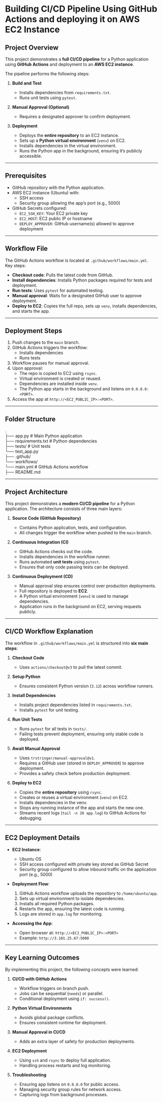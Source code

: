 # Building CI/CD Pipeline Using GitHub Actions and deploying it on AWS EC2 Instance

## Project Overview

This project demonstrates a **full CI/CD pipeline** for a Python application using **GitHub Actions** and deployment to an **AWS EC2 instance**.  

The pipeline performs the following steps:

1. **Build and Test**
   - Installs dependencies from `requirements.txt`.
   - Runs unit tests using `pytest`.

2. **Manual Approval (Optional)**
   - Requires a designated approver to confirm deployment.

3. **Deployment**
   - Deploys the **entire repository** to an EC2 instance.
   - Sets up a **Python virtual environment** (`venv`) on EC2.
   - Installs dependencies in the virtual environment.
   - Runs the Python app in the background, ensuring it’s publicly accessible.

---

## Prerequisites

- GitHub repository with the Python application.
- AWS EC2 instance (Ubuntu) with:
  - SSH access
  - Security group allowing the app’s port (e.g., 5000)
- GitHub Secrets configured:
  - `EC2_SSH_KEY`: Your EC2 private key
  - `EC2_HOST`: EC2 public IP or hostname
  - `DEPLOY_APPROVER`: GitHub username(s) allowed to approve deployment

---

## Workflow File

The GitHub Actions workflow is located at `.github/workflows/main.yml`.  
Key steps:

- **Checkout code**: Pulls the latest code from GitHub.
- **Install dependencies**: Installs Python packages required for tests and deployment.
- **Run tests**: Uses `pytest` for automated testing.
- **Manual approval**: Waits for a designated GitHub user to approve deployment.
- **Deploy to EC2**: Copies the full repo, sets up `venv`, installs dependencies, and starts the app.

---

## Deployment Steps

1. Push changes to the `main` branch.
2. GitHub Actions triggers the workflow:
   - Installs dependencies
   - Runs tests
3. Workflow pauses for manual approval.
4. Upon approval:
   - The repo is copied to EC2 using `rsync`.
   - Virtual environment is created or reused.
   - Dependencies are installed inside `venv`.
   - The Python app starts in the background and listens on `0.0.0.0:<PORT>`.
5. Access the app at `http://<EC2_PUBLIC_IP>:<PORT>`.

---

## Folder Structure

.<br>
├── app.py # Main Python application<br>
├── requirements.txt # Python dependencies<br>
├── tests/ # Unit tests<br>
   └── test_app.py<br>
├── .github/<br>
    └── workflows/<br>
          └── main.yml # GitHub Actions workflow<br>
├── README.md

---

## Project Architecture

This project demonstrates a **modern CI/CD pipeline** for a Python application. The architecture consists of three main layers:

1. **Source Code (GitHub Repository)**
   - Contains Python application, tests, and configuration.
   - All changes trigger the workflow when pushed to the `main` branch.

2. **Continuous Integration (CI)**
   - GitHub Actions checks out the code.
   - Installs dependencies in the workflow runner.
   - Runs automated **unit tests** using `pytest`.
   - Ensures that only code passing tests can be deployed.

3. **Continuous Deployment (CD)**
   - Manual approval step ensures control over production deployments.
   - Full repository is deployed to **EC2**.
   - A Python virtual environment (`venv`) is used to manage dependencies.
   - Application runs in the background on EC2, serving requests publicly.

---

## CI/CD Workflow Explanation

The workflow in `.github/workflows/main.yml` is structured into **six main steps**:

1. **Checkout Code**
   - Uses `actions/checkout@v3` to pull the latest commit.

2. **Setup Python**
   - Ensures consistent Python version (`3.12`) across workflow runners.

3. **Install Dependencies**
   - Installs project dependencies listed in `requirements.txt`.
   - Installs `pytest` for unit testing.

4. **Run Unit Tests**
   - Runs `pytest` for all tests in `tests/`.
   - Failing tests prevent deployment, ensuring only stable code is deployed.

5. **Await Manual Approval**
   - Uses `trstringer/manual-approval@v1`.
   - Requires a GitHub user (stored in `DEPLOY_APPROVER`) to approve deployment.
   - Provides a safety check before production deployment.

6. **Deploy to EC2**
   - Copies the **entire repository** using `rsync`.
   - Creates or reuses a virtual environment (`venv`) on EC2.
   - Installs dependencies in the venv.
   - Stops any running instance of the app and starts the new one.
   - Streams recent logs (`tail -n 20 app.log`) to GitHub Actions for debugging.

---

## EC2 Deployment Details

- **EC2 Instance**:
  - Ubuntu OS
  - SSH access configured with private key stored as GitHub Secret
  - Security group configured to allow inbound traffic on the application port (e.g., 5000)

- **Deployment Flow**:
  1. GitHub Actions workflow uploads the repository to `/home/ubuntu/app`.
  2. Sets up virtual environment to isolate dependencies.
  3. Installs all required Python packages.
  4. Restarts the app, ensuring the latest code is running.
  5. Logs are stored in `app.log` for monitoring.

- **Accessing the App**:
  - Open browser at: `http://<EC2_PUBLIC_IP>:<PORT>`
  - Example: `http://3.101.25.67:5000`

---

## Key Learning Outcomes

By implementing this project, the following concepts were learned:

1. **CI/CD with GitHub Actions**
   - Workflow triggers on branch push.
   - Jobs can be sequential (`needs`) or parallel.
   - Conditional deployment using `if: success()`.

2. **Python Virtual Environments**
   - Avoids global package conflicts.
   - Ensures consistent runtime for deployment.

3. **Manual Approval in CI/CD**
   - Adds an extra layer of safety for production deployments.

4. **EC2 Deployment**
   - Using `ssh` and `rsync` to deploy full application.
   - Handling process restarts and log monitoring.

5. **Troubleshooting**
   - Ensuring app listens on `0.0.0.0` for public access.
   - Managing security group rules for network access.
   - Capturing logs from background processes.







